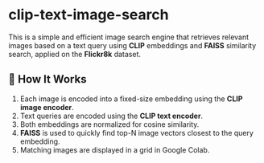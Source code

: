 # clip-text-image-search
This is a simple and efficient image search engine that retrieves relevant images based on a text query using **CLIP** embeddings and **FAISS** similarity search, applied on the **Flickr8k** dataset.

## 🚀 How It Works

1. Each image is encoded into a fixed-size embedding using the **CLIP image encoder**.
2. Text queries are encoded using the **CLIP text encoder**.
3. Both embeddings are normalized for cosine similarity.
4. **FAISS** is used to quickly find top-N image vectors closest to the query embedding.
5. Matching images are displayed in a grid in Google Colab.
